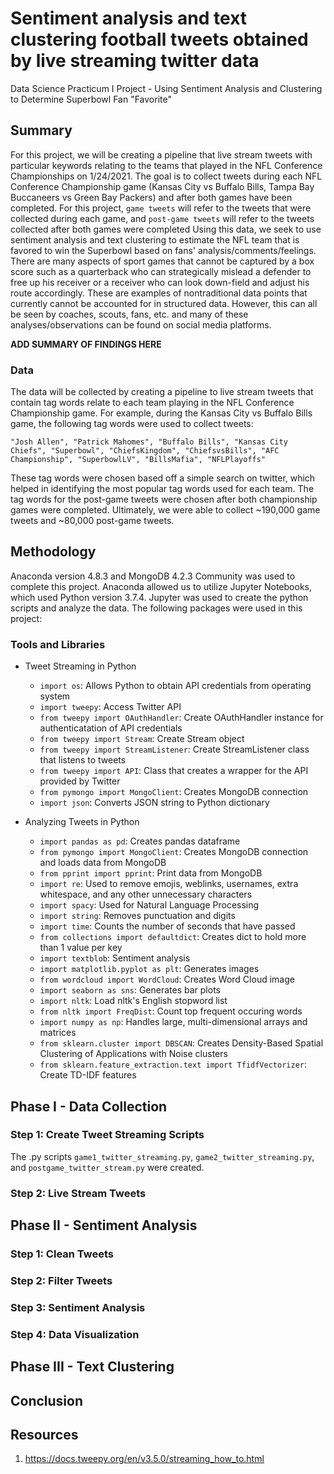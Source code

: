 # Sentiment analysis and text clustering football tweets obtained by live streaming twitter data
Data Science Practicum I Project - Using Sentiment Analysis and Clustering to Determine Superbowl Fan "Favorite"

## Summary

For this project, we will be creating a pipeline that live stream tweets with particular keywords relating to the teams that played in the NFL Conference Championships on 1/24/2021. The goal is to collect tweets during each NFL Conference Championship game (Kansas City vs Buffalo Bills, Tampa Bay Buccaneers vs Green Bay Packers) and after both  games have been completed. For this project, `game tweets` will refer to the tweets that were collected during each game, and `post-game tweets` will refer to the tweets collected after both games were completed Using this data, we seek to use sentiment analysis and text clustering to estimate the NFL team that is favored to win the Superbowl based on fans' analysis/comments/feelings. There are many aspects of sport games that cannot be captured by a box score such as a quarterback who can strategically mislead a defender to free up his receiver or a receiver who can look down-field and adjust his route accordingly. These are examples of nontraditional data points that currently cannot be accounted for in structured data. However, this can all be seen by coaches, scouts, fans, etc. and many of these analyses/observations can be found on social media platforms.

**ADD SUMMARY OF FINDINGS HERE**

### Data

The data will be collected by creating a pipeline to live stream tweets that contain tag words relate to each team playing in the NFL Conference Championship game. For example, during the Kansas City vs Buffalo Bills game, the following tag words were used to collect tweets:

  ```
  "Josh Allen", "Patrick Mahomes", "Buffalo Bills", "Kansas City Chiefs", "Superbowl", "ChiefsKingdom", "ChiefsvsBills", "AFC Championship", "SuperbowlLV", "BillsMafia", "NFLPlayoffs"
  ```
These tag words were chosen based off a simple search on twitter, which helped in identifying the most popular tag words used for each team. The tag words for the post-game tweets were chosen after both championship games were completed. Ultimately, we were able to collect ~190,000 game tweets and ~80,000 post-game tweets.

## Methodology

Anaconda version 4.8.3 and MongoDB 4.2.3 Community was used to complete this project. Anaconda allowed us to utilize Jupyter Notebooks, which used Python version 3.7.4. Jupyter was used to create the python scripts and analyze the data. The following packages were used in this project:

### Tools and Libraries

- Tweet Streaming in Python
  - `import os`: Allows Python to obtain API credentials from operating system
  - `import tweepy`: Access Twitter API
  - `from tweepy import OAuthHandler`: Create OAuthHandler instance for authenticatation of API credentials
  - `from tweepy import Stream`: Create Stream object
  - `from tweepy import StreamListener`: Create StreamListener class that listens to tweets
  - `from tweepy import API`: Class that creates a wrapper for the API provided by Twitter
  - `from pymongo import MongoClient`: Creates MongoDB connection
  - `import json`: Converts JSON string to Python dictionary

- Analyzing Tweets in Python
  - `import pandas as pd`: Creates pandas dataframe
  - `from pymongo import MongoClient`: Creates MongoDB connection and loads data from MongoDB
  - `from pprint import pprint`: Print data from MongoDB
  - `import re`: Used to remove emojis, weblinks, usernames, extra whitespace, and any other unnecessary characters
  - `import spacy`: Used for Natural Language Processing
  - `import string`: Removes punctuation and digits
  - `import time`: Counts the number of seconds that have passed 
  - `from collections import defaultdict`: Creates dict to hold more than 1 value per key
  - `import textblob`: Sentiment analysis
  - `import matplotlib.pyplot as plt`: Generates images
  - `from wordcloud import WordCloud`: Creates Word Cloud image
  - `import seaborn as sns`: Generates bar plots
  - `import nltk`: Load nltk's English stopword list
  - `from nltk import FreqDist`: Count top frequent occuring words
  - `import numpy as np`: Handles large, multi-dimensional arrays and matrices
  - `from sklearn.cluster import DBSCAN`: Creates Density-Based Spatial Clustering of Applications with Noise clusters
  - `from sklearn.feature_extraction.text import TfidfVectorizer`: Create TD-IDF features 

## Phase I - Data Collection

### Step 1: Create Tweet Streaming Scripts

The .py scripts `game1_twitter_streaming.py`, `game2_twitter_streaming.py`, and `postgame_twitter_stream.py` were created. 

### Step 2: Live Stream Tweets



## Phase II - Sentiment Analysis


### Step 1: Clean Tweets


### Step 2: Filter Tweets


### Step 3: Sentiment Analysis


### Step 4: Data Visualization


## Phase III - Text Clustering 


## Conclusion

## Resources
1. https://docs.tweepy.org/en/v3.5.0/streaming_how_to.html

